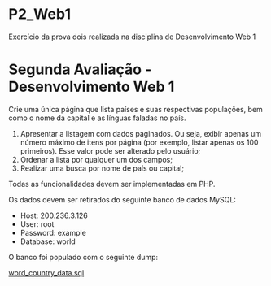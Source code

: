 # P2_Web1
Exercício da prova dois realizada na disciplina de Desenvolvimento Web 1
<br>
<h1>Segunda Avaliação - Desenvolvimento Web 1</h1>

<p>Crie uma única página que lista países e suas respectivas populações, bem como o nome da capital e as línguas faladas no país.</p>

<ol>
    <li>Apresentar a listagem com dados paginados. Ou seja, exibir apenas um número máximo de itens por página (por exemplo, listar apenas os 100 primeiros). Esse valor pode ser alterado pelo usuário;</li>
    <li>Ordenar a lista por qualquer um dos campos;</li>
    <li>Realizar uma busca por nome de país ou capital;</li>
</ol>

<p>Todas as funcionalidades devem ser implementadas em PHP.</p>

<p>Os dados devem ser retirados do seguinte banco de dados MySQL:</p>
<ul>
    <li>Host: 200.236.3.126</li>
    <li>User: root</li>
    <li>Password: example</li>
    <li>Database: world</li>
</ul>

<p>O banco foi populado com o seguinte dump:</p>
<p><a href="https://gist.githubusercontent.com/jaconza/1309302/raw/66caa0146c22b0bca913738b8be8ef35aea83a39/word_country_data.sql">word_country_data.sql</a></p>
